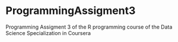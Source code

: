 # ProgrammingAssigment3
Programming Assigment 3 of the R programming course of the Data Science Specialization in Coursera
